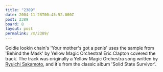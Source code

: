 ```yaml
---
title: "2389"
date: 2004-11-28T00:45:52.000Z
post: 2389
board: 8
layout: post
permalink: /m/2389/
---
```

Goldie lookin chain's 'Your mother's got a penis' uses the sample from 'Behind the Mask' by Yellow Magic Orchestra! Eric Clapton covered the track. The track was originally a Yellow Magic Orchestra song written by <a href="http://www.sitesakamoto.com">Ryuichi Sakamoto</a>, and it's from the classic album 'Solid State Survivor'.

